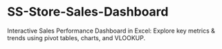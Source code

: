# SS-Store-Sales-Dashboard
Interactive Sales Performance Dashboard in Excel: Explore key metrics &amp; trends using pivot tables, charts, and VLOOKUP.
